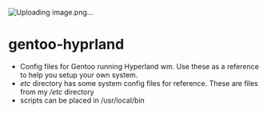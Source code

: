 ![Uploading image.png…]()


# gentoo-hyprland
- Config files for Gentoo running Hyperland wm. Use these as a reference to help you setup your own system.
- *etc* directory has some system config files for reference. These are files from my */etc* directory
- scripts can be placed in /usr/local/bin
